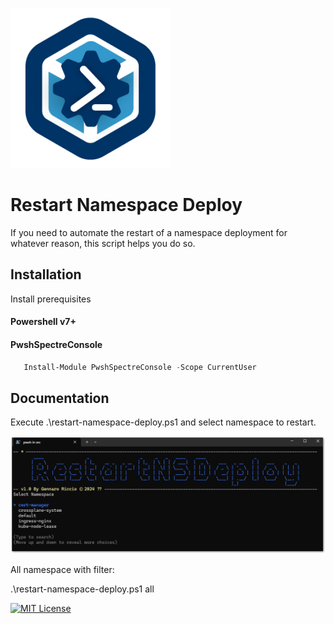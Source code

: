 ![Logo](.\asset\logo2.png)

# Restart Namespace Deploy

If you need to automate the restart of a namespace deployment for whatever reason, this script helps you do so.

## Installation

Install prerequisites

#### Powershell v7+
#### PwshSpectreConsole
```powershell
   Install-Module PwshSpectreConsole -Scope CurrentUser  
```

## Documentation

Execute .\restart-namespace-deploy.ps1 and select namespace to restart.

![Img](.\asset\img01.png)

All namespace with filter:

.\restart-namespace-deploy.ps1 all


[![MIT License](https://img.shields.io/badge/License-MIT-green.svg)](https://choosealicense.com/licenses/mit/)



